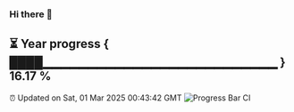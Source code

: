 ### Hi there 👋
⏳ Year progress { ████▁▁▁▁▁▁▁▁▁▁▁▁▁▁▁▁▁▁▁▁▁▁▁▁▁▁ } 16.17 %
---
⏰ Updated on Sat, 01 Mar 2025 00:43:42 GMT
![Progress Bar CI](https://github.com/Moyi321/Moyi321/workflows/Progress%20Bar%20CI/badge.svg)
